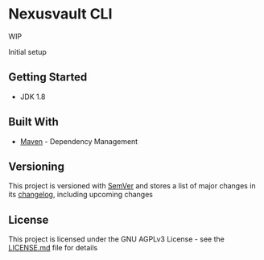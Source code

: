 # Nexusvault CLI
WIP 

Initial setup

## Getting Started

* JDK 1.8


## Built With

* [Maven](https://maven.apache.org/) - Dependency Management

## Versioning

This project is versioned with [SemVer](http://semver.org/)
and stores a list of major changes in its [changelog](CHANGELOG.md), including upcoming changes

## License

This project is licensed under the GNU AGPLv3 License - see the [LICENSE.md](LICENSE.md) file for details

